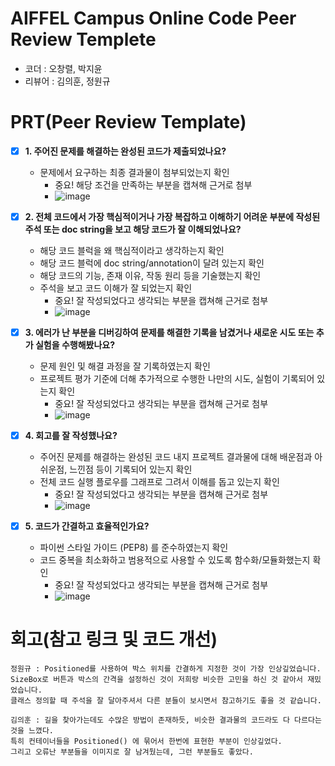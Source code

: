 # AIFFEL Campus Online Code Peer Review Templete
- 코더 : 오창렬, 박지윤
- 리뷰어 : 김의훈, 정원규


# PRT(Peer Review Template)
- [x]  **1. 주어진 문제를 해결하는 완성된 코드가 제출되었나요?**
    - 문제에서 요구하는 최종 결과물이 첨부되었는지 확인
        - 중요! 해당 조건을 만족하는 부분을 캡쳐해 근거로 첨부
        - ![image](https://github.com/user-attachments/assets/5188d753-aa42-436e-be60-1a2152a020cc)

    
- [x]  **2. 전체 코드에서 가장 핵심적이거나 가장 복잡하고 이해하기 어려운 부분에 작성된 
주석 또는 doc string을 보고 해당 코드가 잘 이해되었나요?**
    - 해당 코드 블럭을 왜 핵심적이라고 생각하는지 확인
    - 해당 코드 블럭에 doc string/annotation이 달려 있는지 확인
    - 해당 코드의 기능, 존재 이유, 작동 원리 등을 기술했는지 확인
    - 주석을 보고 코드 이해가 잘 되었는지 확인
        - 중요! 잘 작성되었다고 생각되는 부분을 캡쳐해 근거로 첨부
        - ![image](https://github.com/user-attachments/assets/aeb98422-7565-4bb1-9d06-3dfa180f79f0)

        
- [x]  **3. 에러가 난 부분을 디버깅하여 문제를 해결한 기록을 남겼거나
새로운 시도 또는 추가 실험을 수행해봤나요?**
    - 문제 원인 및 해결 과정을 잘 기록하였는지 확인
    - 프로젝트 평가 기준에 더해 추가적으로 수행한 나만의 시도, 
    실험이 기록되어 있는지 확인
        - 중요! 잘 작성되었다고 생각되는 부분을 캡쳐해 근거로 첨부
        - ![image](https://github.com/user-attachments/assets/2158499a-7b91-4d15-bdb7-b346b4a55b4e)

        
- [x]  **4. 회고를 잘 작성했나요?**
    - 주어진 문제를 해결하는 완성된 코드 내지 프로젝트 결과물에 대해
    배운점과 아쉬운점, 느낀점 등이 기록되어 있는지 확인
    - 전체 코드 실행 플로우를 그래프로 그려서 이해를 돕고 있는지 확인
        - 중요! 잘 작성되었다고 생각되는 부분을 캡쳐해 근거로 첨부
        - ![image](https://github.com/user-attachments/assets/f754bd1a-f431-4c64-9aff-41c908afa144)

        
- [x]  **5. 코드가 간결하고 효율적인가요?**
    - 파이썬 스타일 가이드 (PEP8) 를 준수하였는지 확인
    - 코드 중복을 최소화하고 범용적으로 사용할 수 있도록 함수화/모듈화했는지 확인
        - 중요! 잘 작성되었다고 생각되는 부분을 캡쳐해 근거로 첨부
        - ![image](https://github.com/user-attachments/assets/d3fc766e-0501-4642-aa57-0f5278dde4f9)



# 회고(참고 링크 및 코드 개선)
```
정원규 : Positioned를 사용하여 박스 위치를 간결하게 지정한 것이 가장 인상깊었습니다.
SizeBox로 버튼과 박스의 간격을 설정하신 것이 저희랑 비슷한 고민을 하신 것 같아서 재밌었습니다.
클래스 정의할 때 주석을 잘 달아주셔서 다른 분들이 보시면서 참고하기도 좋을 것 같습니다.

김의훈 : 길을 찾아가는데도 수많은 방법이 존재하듯, 비슷한 결과물의 코드라도 다 다르다는 것을 느꼈다.
특히 컨테이너들을 Positioned() 에 묶어서 한번에 표현한 부분이 인상깊었다.
그리고 오류난 부분들을 이미지로 잘 남겨뒀는데, 그런 부분들도 좋았다.
```

